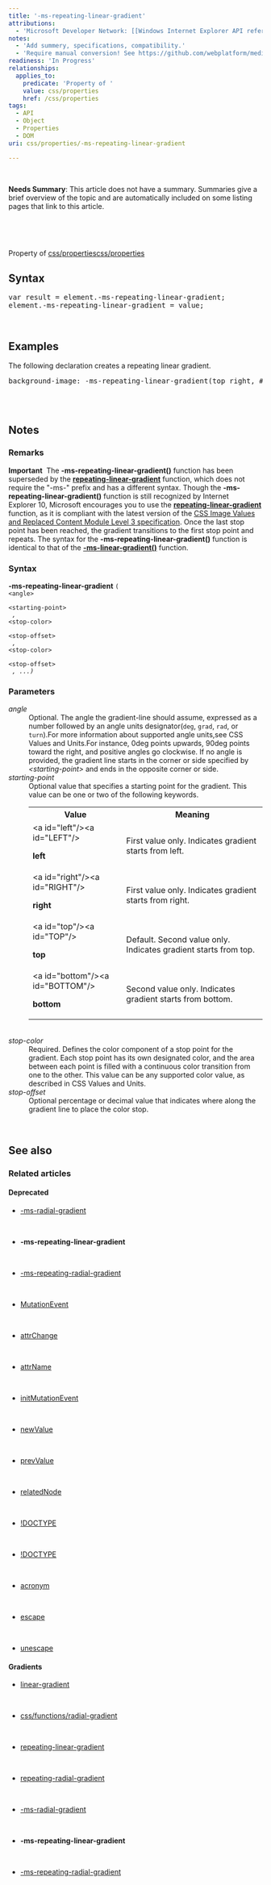 ```yaml
---
title: '-ms-repeating-linear-gradient'
attributions:
  - 'Microsoft Developer Network: [[Windows Internet Explorer API reference](http://msdn.microsoft.com/en-us/library/ie/hh828809%28v=vs.85%29.aspx) Article]'
notes:
  - 'Add summery, specifications, compatibility.'
  - 'Require manual conversion! See https://github.com/webplatform/mediawiki-conversion/issues/24'
readiness: 'In Progress'
relationships:
  applies_to:
    predicate: 'Property of '
    value: css/properties
    href: /css/properties
tags:
  - API
  - Object
  - Properties
  - DOM
uri: css/properties/-ms-repeating-linear-gradient

---
```

<p><br/></p>
<div class="editors-only">
<p><b>Needs Summary</b>:   This article does not have a summary. Summaries give a brief overview of the topic and are automatically included on some listing pages that link to this article. 
</p>
</div>
<div data-template="API_Object_Property">
<p><br/></p><p><br/></p><p>Property of <a href="/css/properties">css/properties</a><a href="/css/properties">css/properties</a>
</p>
<h2>Syntax</h2>
<pre class="js">
var result = element.-ms-repeating-linear-gradient;
element.-ms-repeating-linear-gradient = value;
</pre>
<p><br/></p>
</div>
<h2>Examples</h2>
<p>The following declaration creates a repeating linear gradient.
</p>
<div class="example">
<pre class="html">
background-image: -ms-repeating-linear-gradient(top right, #FFF133 0%, #16D611 50%, #00A3EF 80%);

</pre>
<p><br/></p>
</div>
<h2>Notes</h2>
<h3>Remarks</h3>
<p><b>Important</b>  The <b>-ms-repeating-linear-gradient()</b> function has been superseded by the <a href="/css/repeating-linear-gradient" class="mw-redirect"><b>repeating-linear-gradient</b></a> function, which does not require the "-ms-" prefix and has a different syntax. Though the <b>-ms-repeating-linear-gradient()</b> function is still recognized by Internet Explorer 10, Microsoft encourages you to use the <a href="/css/repeating-linear-gradient" class="mw-redirect"><b>repeating-linear-gradient</b></a> function, as it is compliant with the latest version of the <a rel="nofollow" class="external text" href="http://go.microsoft.com/fwlink/p/?LinkId=252389">CSS Image Values and Replaced Content Module Level 3 specification</a>.
Once the last stop point has been reached, the gradient transitions to the first stop point and repeats.
The syntax for the <b>-ms-repeating-linear-gradient()</b> function is identical to that of the <a href="/css/properties/-ms-linear-gradient" class="mw-redirect"><b>-ms-linear-gradient()</b></a> function.
</p>
<h3>Syntax</h3>
<p><b>-ms-repeating-linear-gradient</b>
<code>(
&lt;angle&gt;
<i> </i>
&lt;starting-point&gt;
<i> ,  </i>
&lt;stop-color&gt;
<i> </i>
&lt;stop-offset&gt;
<i> ,  </i>
&lt;stop-color&gt;
<i> </i>
&lt;stop-offset&gt;
<i> , ...)</i></code>
</p>
<h3>Parameters</h3>
<dl><dt><i>angle</i></dt>
<dd>Optional. The angle the gradient-line should assume, expressed as a number followed by an angle units designator(<code>deg</code>, <code>grad</code>, <code>rad</code>, or <code>turn</code>).For more information about supported angle units,see CSS Values and Units.For instance, 0deg points upwards, 90deg points toward the right, and positive angles go clockwise. If no angle is provided, the gradient line starts in the corner or side specified by <i>&lt;starting-point&gt;</i> and ends in the opposite corner or side.</dd>
<dt><i>starting-point</i></dt>
<dd>Optional value that specifies a starting point for the gradient. This value can be one or two of the following keywords.<table><tr><th>Value</th><th>Meaning</th></tr><tr><td width="40%">&lt;a id="left"/&gt;&lt;a id="LEFT"/&gt;<dl><dt><b>left</b></dt></dl></td><td width="60%">First value only. Indicates gradient starts from left.</td></tr><tr><td width="40%">&lt;a id="right"/&gt;&lt;a id="RIGHT"/&gt;<dl><dt><b>right</b></dt></dl></td><td width="60%">First value only. Indicates gradient starts from right.</td></tr><tr><td width="40%">&lt;a id="top"/&gt;&lt;a id="TOP"/&gt;<dl><dt><b>top</b></dt></dl></td><td width="60%">Default. Second value only. Indicates gradient starts from top.</td></tr><tr><td width="40%">&lt;a id="bottom"/&gt;&lt;a id="BOTTOM"/&gt;<dl><dt><b>bottom</b></dt></dl></td><td width="60%">Second value only. Indicates gradient starts from bottom.</td></tr></table> </dd>
<dt><i>stop-color</i></dt>
<dd>Required. Defines the color component of a stop point for the gradient. Each stop point has its own designated color, and the area between each point is filled with a continuous color transition from one to the other. This value can be any supported color value, as described in CSS Values and Units.</dd>
<dt><i>stop-offset</i></dt>
<dd>Optional percentage or decimal value that indicates where along the gradient line to place the color stop.</dd></dl><p><br/></p>
<h2>See also</h2>
<h3>Related articles</h3>
<h4>Deprecated</h4>
<ul><li> <a href="/css/properties/-ms-radial-gradient">-ms-radial-gradient</a></li></ul><p><br/></p>
<ul><li> <strong class="selflink">-ms-repeating-linear-gradient</strong></li></ul><p><br/></p>
<ul><li> <a href="/css/properties/-ms-repeating-radial-gradient">-ms-repeating-radial-gradient</a></li></ul><p><br/></p>
<ul><li> <a href="/dom/MutationEvent">MutationEvent</a></li></ul><p><br/></p>
<ul><li> <a href="/dom/MutationEvent/attrChange">attrChange</a></li></ul><p><br/></p>
<ul><li> <a href="/dom/MutationEvent/attrName">attrName</a></li></ul><p><br/></p>
<ul><li> <a href="/dom/MutationEvent/initMutationEvent">initMutationEvent</a></li></ul><p><br/></p>
<ul><li> <a href="/dom/MutationEvent/newValue">newValue</a></li></ul><p><br/></p>
<ul><li> <a href="/dom/MutationEvent/prevValue">prevValue</a></li></ul><p><br/></p>
<ul><li> <a href="/dom/MutationEvent/relatedNode">relatedNode</a></li></ul><p><br/></p>
<ul><li> <a href="/html/elements/!DOCTYPE">!DOCTYPE</a></li></ul><p><br/></p>
<ul><li> <a href="/html/elements/!DOCTYPE/ja">!DOCTYPE</a></li></ul><p><br/></p>
<ul><li> <a href="/html/elements/acronym">acronym</a></li></ul><p><br/></p>
<ul><li> <a href="/javascript/escape">escape</a></li></ul><p><br/></p>
<ul><li> <a href="/javascript/unescape">unescape</a></li></ul><h4>Gradients</h4>
<ul><li> <a href="/css/functions/linear-gradient">linear-gradient</a></li></ul><p><br/></p>
<ul><li> <a href="/css/functions/radial-gradient">css/functions/radial-gradient</a></li></ul><p><br/></p>
<ul><li> <a href="/css/functions/repeating-linear-gradient">repeating-linear-gradient</a></li></ul><p><br/></p>
<ul><li> <a href="/css/functions/repeating-radial-gradient">repeating-radial-gradient</a></li></ul><p><br/></p>
<ul><li> <a href="/css/properties/-ms-radial-gradient">-ms-radial-gradient</a></li></ul><p><br/></p>
<ul><li> <strong class="selflink">-ms-repeating-linear-gradient</strong></li></ul><p><br/></p>
<ul><li> <a href="/css/properties/-ms-repeating-radial-gradient">-ms-repeating-radial-gradient</a></li></ul>
